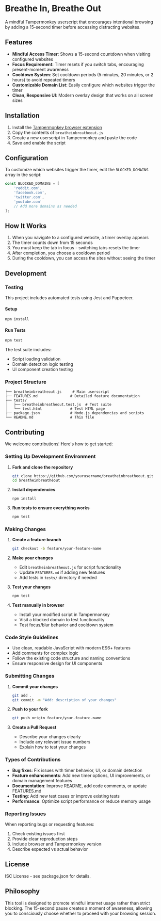 # Breathe In, Breathe Out

A mindful Tampermonkey userscript that encourages intentional browsing by adding a 15-second timer before accessing distracting websites.

## Features

- **Mindful Access Timer**: Shows a 15-second countdown when visiting configured websites
- **Focus Requirement**: Timer resets if you switch tabs, encouraging present-moment awareness
- **Cooldown System**: Set cooldown periods (5 minutes, 20 minutes, or 2 hours) to avoid repeated timers
- **Customizable Domain List**: Easily configure which websites trigger the timer
- **Clean, Responsive UI**: Modern overlay design that works on all screen sizes

## Installation

1. Install the [Tampermonkey browser extension](https://www.tampermonkey.net/)
2. Copy the contents of `breatheinbreatheout.js`
3. Create a new userscript in Tampermonkey and paste the code
4. Save and enable the script

## Configuration

To customize which websites trigger the timer, edit the `BLOCKED_DOMAINS` array in the script:

```javascript
const BLOCKED_DOMAINS = [
    'reddit.com',
    'facebook.com',
    'twitter.com',
    'youtube.com'
    // Add more domains as needed
];
```

## How It Works

1. When you navigate to a configured website, a timer overlay appears
2. The timer counts down from 15 seconds
3. You must keep the tab in focus - switching tabs resets the timer
4. After completion, you choose a cooldown period
5. During the cooldown, you can access the sites without seeing the timer

## Development

### Testing

This project includes automated tests using Jest and Puppeteer.

#### Setup
```bash
npm install
```

#### Run Tests
```bash
npm test
```

The test suite includes:
- Script loading validation
- Domain detection logic testing
- UI component creation testing

### Project Structure

```
├── breatheinbreatheout.js     # Main userscript
├── FEATURES.md               # Detailed feature documentation
├── tests/
│   ├── breatheinbreatheout.test.js  # Test suite
│   └── test.html             # Test HTML page
├── package.json              # Node.js dependencies and scripts
└── README.md                 # This file
```

## Contributing

We welcome contributions! Here's how to get started:

### Setting Up Development Environment

1. **Fork and clone the repository**
   ```bash
   git clone https://github.com/yourusername/breatheinbreatheout.git
   cd breatheinbreatheout
   ```

2. **Install dependencies**
   ```bash
   npm install
   ```

3. **Run tests to ensure everything works**
   ```bash
   npm test
   ```

### Making Changes

1. **Create a feature branch**
   ```bash
   git checkout -b feature/your-feature-name
   ```

2. **Make your changes**
   - Edit `breatheinbreatheout.js` for script functionality
   - Update `FEATURES.md` if adding new features
   - Add tests in `tests/` directory if needed

3. **Test your changes**
   ```bash
   npm test
   ```

4. **Test manually in browser**
   - Install your modified script in Tampermonkey
   - Visit a blocked domain to test functionality
   - Test focus/blur behavior and cooldown system

### Code Style Guidelines

- Use clean, readable JavaScript with modern ES6+ features
- Add comments for complex logic
- Follow the existing code structure and naming conventions
- Ensure responsive design for UI components

### Submitting Changes

1. **Commit your changes**
   ```bash
   git add .
   git commit -m "Add: description of your changes"
   ```

2. **Push to your fork**
   ```bash
   git push origin feature/your-feature-name
   ```

3. **Create a Pull Request**
   - Describe your changes clearly
   - Include any relevant issue numbers
   - Explain how to test your changes

### Types of Contributions

- **Bug fixes**: Fix issues with timer behavior, UI, or domain detection
- **Feature enhancements**: Add new timer options, UI improvements, or domain management features
- **Documentation**: Improve README, add code comments, or update FEATURES.md
- **Testing**: Add new test cases or improve existing tests
- **Performance**: Optimize script performance or reduce memory usage

### Reporting Issues

When reporting bugs or requesting features:

1. Check existing issues first
2. Provide clear reproduction steps
3. Include browser and Tampermonkey version
4. Describe expected vs actual behavior

## License

ISC License - see package.json for details.

## Philosophy

This tool is designed to promote mindful internet usage rather than strict blocking. The 15-second pause creates a moment of awareness, allowing you to consciously choose whether to proceed with your browsing session.
